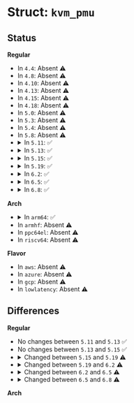 # Struct: <code>kvm_pmu</code>

## Status
<b>Regular</b>
<ul>
<li>
In <code>4.4</code>: Absent ⚠️
</li>
<li>
In <code>4.8</code>: Absent ⚠️
</li>
<li>
In <code>4.10</code>: Absent ⚠️
</li>
<li>
In <code>4.13</code>: Absent ⚠️
</li>
<li>
In <code>4.15</code>: Absent ⚠️
</li>
<li>
In <code>4.18</code>: Absent ⚠️
</li>
<li>
In <code>5.0</code>: Absent ⚠️
</li>
<li>
In <code>5.3</code>: Absent ⚠️
</li>
<li>
In <code>5.4</code>: Absent ⚠️
</li>
<li>
In <code>5.8</code>: Absent ⚠️
</li>
<li>
<details>
<summary>In <code>5.11</code>: ✅</summary>

```c
struct kvm_pmu {
    unsigned int nr_arch_gp_counters;
    unsigned int nr_arch_fixed_counters;
    unsigned int available_event_types;
    u64 fixed_ctr_ctrl;
    u64 global_ctrl;
    u64 global_status;
    u64 global_ovf_ctrl;
    u64 counter_bitmask[2];
    u64 global_ctrl_mask;
    u64 global_ovf_ctrl_mask;
    u64 reserved_bits;
    u8 version;
    struct kvm_pmc gp_counters[32];
    struct kvm_pmc fixed_counters[4];
    struct irq_work irq_work;
    long unsigned int reprogram_pmi[1];
    long unsigned int all_valid_pmc_idx[1];
    long unsigned int pmc_in_use[1];
    bool need_cleanup;
    u8 event_count;
};
```
</details>
</li>
<li>
<details>
<summary>In <code>5.13</code>: ✅</summary>

```c
struct kvm_pmu {
    unsigned int nr_arch_gp_counters;
    unsigned int nr_arch_fixed_counters;
    unsigned int available_event_types;
    u64 fixed_ctr_ctrl;
    u64 global_ctrl;
    u64 global_status;
    u64 global_ovf_ctrl;
    u64 counter_bitmask[2];
    u64 global_ctrl_mask;
    u64 global_ovf_ctrl_mask;
    u64 reserved_bits;
    u8 version;
    struct kvm_pmc gp_counters[32];
    struct kvm_pmc fixed_counters[4];
    struct irq_work irq_work;
    long unsigned int reprogram_pmi[1];
    long unsigned int all_valid_pmc_idx[1];
    long unsigned int pmc_in_use[1];
    bool need_cleanup;
    u8 event_count;
};
```
</details>
</li>
<li>
<details>
<summary>In <code>5.15</code>: ✅</summary>

```c
struct kvm_pmu {
    unsigned int nr_arch_gp_counters;
    unsigned int nr_arch_fixed_counters;
    unsigned int available_event_types;
    u64 fixed_ctr_ctrl;
    u64 global_ctrl;
    u64 global_status;
    u64 global_ovf_ctrl;
    u64 counter_bitmask[2];
    u64 global_ctrl_mask;
    u64 global_ovf_ctrl_mask;
    u64 reserved_bits;
    u8 version;
    struct kvm_pmc gp_counters[32];
    struct kvm_pmc fixed_counters[4];
    struct irq_work irq_work;
    long unsigned int reprogram_pmi[1];
    long unsigned int all_valid_pmc_idx[1];
    long unsigned int pmc_in_use[1];
    bool need_cleanup;
    u8 event_count;
};
```
</details>
</li>
<li>
<details>
<summary>In <code>5.19</code>: ✅</summary>

```c
struct kvm_pmu {
    unsigned int nr_arch_gp_counters;
    unsigned int nr_arch_fixed_counters;
    unsigned int available_event_types;
    u64 fixed_ctr_ctrl;
    u64 fixed_ctr_ctrl_mask;
    u64 global_ctrl;
    u64 global_status;
    u64 counter_bitmask[2];
    u64 global_ctrl_mask;
    u64 global_ovf_ctrl_mask;
    u64 reserved_bits;
    u64 raw_event_mask;
    u8 version;
    struct kvm_pmc gp_counters[32];
    struct kvm_pmc fixed_counters[3];
    struct irq_work irq_work;
    long unsigned int reprogram_pmi[1];
    long unsigned int all_valid_pmc_idx[1];
    long unsigned int pmc_in_use[1];
    bool need_cleanup;
    u8 event_count;
};
```
</details>
</li>
<li>
<details>
<summary>In <code>6.2</code>: ✅</summary>

```c
struct kvm_pmu {
    unsigned int nr_arch_gp_counters;
    unsigned int nr_arch_fixed_counters;
    unsigned int available_event_types;
    u64 fixed_ctr_ctrl;
    u64 fixed_ctr_ctrl_mask;
    u64 global_ctrl;
    u64 global_status;
    u64 counter_bitmask[2];
    u64 global_ctrl_mask;
    u64 global_ovf_ctrl_mask;
    u64 reserved_bits;
    u64 raw_event_mask;
    u8 version;
    struct kvm_pmc gp_counters[8];
    struct kvm_pmc fixed_counters[3];
    struct irq_work irq_work;
    long unsigned int reprogram_pmi[1];
    atomic64_t __reprogram_pmi;
    long unsigned int all_valid_pmc_idx[1];
    long unsigned int pmc_in_use[1];
    u64 ds_area;
    u64 pebs_enable;
    u64 pebs_enable_mask;
    u64 pebs_data_cfg;
    u64 pebs_data_cfg_mask;
    u64 host_cross_mapped_mask;
    bool need_cleanup;
    u8 event_count;
};
```
</details>
</li>
<li>
<details>
<summary>In <code>6.5</code>: ✅</summary>

```c
struct kvm_pmu {
    u8 version;
    unsigned int nr_arch_gp_counters;
    unsigned int nr_arch_fixed_counters;
    unsigned int available_event_types;
    u64 fixed_ctr_ctrl;
    u64 fixed_ctr_ctrl_mask;
    u64 global_ctrl;
    u64 global_status;
    u64 counter_bitmask[2];
    u64 global_ctrl_mask;
    u64 global_status_mask;
    u64 reserved_bits;
    u64 raw_event_mask;
    struct kvm_pmc gp_counters[8];
    struct kvm_pmc fixed_counters[3];
    struct irq_work irq_work;
    long unsigned int reprogram_pmi[1];
    atomic64_t __reprogram_pmi;
    long unsigned int all_valid_pmc_idx[1];
    long unsigned int pmc_in_use[1];
    u64 ds_area;
    u64 pebs_enable;
    u64 pebs_enable_mask;
    u64 pebs_data_cfg;
    u64 pebs_data_cfg_mask;
    u64 host_cross_mapped_mask;
    bool need_cleanup;
    u8 event_count;
};
```
</details>
</li>
<li>
<details>
<summary>In <code>6.8</code>: ✅</summary>

```c
struct kvm_pmu {
    u8 version;
    unsigned int nr_arch_gp_counters;
    unsigned int nr_arch_fixed_counters;
    unsigned int available_event_types;
    u64 fixed_ctr_ctrl;
    u64 fixed_ctr_ctrl_mask;
    u64 global_ctrl;
    u64 global_status;
    u64 counter_bitmask[2];
    u64 global_ctrl_mask;
    u64 global_status_mask;
    u64 reserved_bits;
    u64 raw_event_mask;
    struct kvm_pmc gp_counters[8];
    struct kvm_pmc fixed_counters[3];
    long unsigned int reprogram_pmi[1];
    atomic64_t __reprogram_pmi;
    long unsigned int all_valid_pmc_idx[1];
    long unsigned int pmc_in_use[1];
    u64 ds_area;
    u64 pebs_enable;
    u64 pebs_enable_mask;
    u64 pebs_data_cfg;
    u64 pebs_data_cfg_mask;
    u64 host_cross_mapped_mask;
    bool need_cleanup;
    u8 event_count;
};
```
</details>
</li>
</ul>
<b>Arch</b>
<ul>
<li>
<details>
<summary>In <code>arm64</code>: ✅</summary>

```c
struct kvm_pmu {
    int irq_num;
    struct kvm_pmc pmc[32];
    long unsigned int chained[1];
    bool ready;
    bool created;
    bool irq_level;
};
```
</details>
</li>
<li>
In <code>armhf</code>: Absent ⚠️
</li>
<li>
In <code>ppc64el</code>: Absent ⚠️
</li>
<li>
In <code>riscv64</code>: Absent ⚠️
</li>
</ul>
<b>Flavor</b>
<ul>
<li>
In <code>aws</code>: Absent ⚠️
</li>
<li>
In <code>azure</code>: Absent ⚠️
</li>
<li>
In <code>gcp</code>: Absent ⚠️
</li>
<li>
In <code>lowlatency</code>: Absent ⚠️
</li>
</ul>

## Differences
<b>Regular</b>
<ul>
<li>
No changes between <code>5.11</code> and <code>5.13</code> ✅
</li>
<li>
No changes between <code>5.13</code> and <code>5.15</code> ✅
</li>
<li>
<details>
<summary>Changed between <code>5.15</code> and <code>5.19</code> ⚠️</summary>
<ul>
<li>
<b>Field added. </b>
<code>u64 fixed_ctr_ctrl_mask</code>
</li>
<li>
<b>Field added. </b>
<code>u64 raw_event_mask</code>
</li>
<li>
<b>Field removed. </b>
<code>u64 global_ovf_ctrl</code>
</li>
<li>
<b>Field type changed. </b>
<code>struct kvm_pmc fixed_counters[4]</code> ➡️ <code>struct kvm_pmc fixed_counters[3]</code>
</li>
</ul>
</details>
</li>
<li>
<details>
<summary>Changed between <code>5.19</code> and <code>6.2</code> ⚠️</summary>
<ul>
<li>
<b>Field added. </b>
<code>atomic64_t __reprogram_pmi</code>
</li>
<li>
<b>Field added. </b>
<code>u64 ds_area</code>
</li>
<li>
<b>Field added. </b>
<code>u64 pebs_enable</code>
</li>
<li>
<b>Field added. </b>
<code>u64 pebs_enable_mask</code>
</li>
<li>
<b>Field added. </b>
<code>u64 pebs_data_cfg</code>
</li>
<li>
<b>Field added. </b>
<code>u64 pebs_data_cfg_mask</code>
</li>
<li>
<b>Field added. </b>
<code>u64 host_cross_mapped_mask</code>
</li>
<li>
<b>Field type changed. </b>
<code>struct kvm_pmc gp_counters[32]</code> ➡️ <code>struct kvm_pmc gp_counters[8]</code>
</li>
</ul>
</details>
</li>
<li>
<details>
<summary>Changed between <code>6.2</code> and <code>6.5</code> ⚠️</summary>
<ul>
<li>
<b>Field added. </b>
<code>u64 global_status_mask</code>
</li>
<li>
<b>Field removed. </b>
<code>u64 global_ovf_ctrl_mask</code>
</li>
</ul>
</details>
</li>
<li>
<details>
<summary>Changed between <code>6.5</code> and <code>6.8</code> ⚠️</summary>
<ul>
<li>
<b>Field removed. </b>
<code>struct irq_work irq_work</code>
</li>
</ul>
</details>
</li>
</ul>
<b>Arch</b>
<ul>
</ul>
